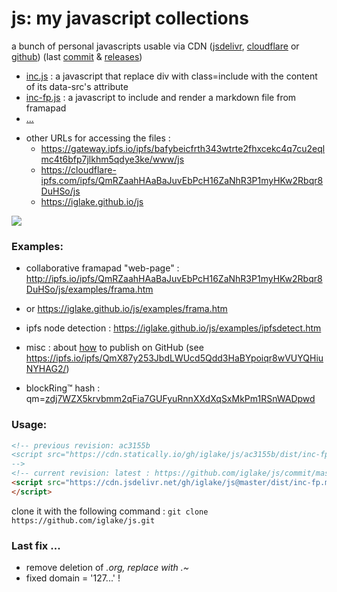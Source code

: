 # js: my javascript collections

<!-- vim: ft=markdown nospell
-->
a bunch of personal javascripts usable via CDN ([jsdelivr][jd], [cloudflare][cf] or [github][gh])
(last [commit](https://github.com/iglake/js/commit/) & [releases](https://github.com/iglake/js/releases))

 * [inc.js][1] : a javascript that replace div with class=include with the content of its data-src's attribute
 * [inc-fp.js][2] : a javascript to include and render a markdown file from framapad
 * [...](https://cdn.jsdelivr.net/gh/iglake/js@master/dist/)

[1]: https://cdn.jsdelivr.net/gh/iglake/js@master/dist/inc.js
[2]: https://cdn.jsdelivr.net/gh/iglake/js@master/dist/inc-fp.js

 * other URLs for accessing the files :
    - <https://gateway.ipfs.io/ipfs/bafybeicfrth343wtrte2fhxcekc4q7cu2eqlmc4t6bfp7jlkhm5qdye3ke/www/js>
    - <https://cloudflare-ipfs.com/ipfs/QmRZaahHAaBaJuvEbPcH16ZaNhR3P1myHKw2Rbqr8DuHSo/js>
    - <https://iglake.github.io/js>

[![](https://data.jsdelivr.com/v1/package/gh/iglake/js/badge)](https://www.jsdelivr.com/package/gh/iglake/js)

### Examples:

 * collaborative framapad "web-page" : <http://ipfs.io/ipfs/QmRZaahHAaBaJuvEbPcH16ZaNhR3P1myHKw2Rbqr8DuHSo/js/examples/frama.htm>
 *  or <https://iglake.github.io/js/examples/frama.htm>

 *  ipfs node detection : <https://iglake.github.io/js/examples/ipfsdetect.htm>

 * misc : about [how](https://www.one-tab.com/page/XuCCeOg2SkSSwTD8JzvWfw) to publish on GitHub (see <https://ipfs.io/ipfs/QmX87y253JbdLWUcd5Qdd3HaBYpoiqr8wVUYQHiuNYHAG2/>)

 * blockRing™ hash : qm=[zdj7WZX5krvbmm2qFia7GUFyuRnnXXdXqSxMkPm1RSnWADpwd](http://gateway.ipfs.io/ipfs/zdj7WZX5krvbmm2qFia7GUFyuRnnXXdXqSxMkPm1RSnWADpwd)

### Usage:

```html
<!-- previous revision: ac3155b
<script src="https://cdn.statically.io/gh/iglake/js/ac3155b/dist/inc-fp.js">
-->
<!-- current revision: latest : https://github.com/iglake/js/commit/master -->
<script src="https://cdn.jsdelivr.net/gh/iglake/js@master/dist/inc-fp.min.js">
</script>
 ```

[gh]: http://github.com/iglake/
[jd]: https://www.jsdelivr.com/package/gh/iglake/js
[cf]: https://cloudflare-ipfs.com/ipfs/QmRZaahHAaBaJuvEbPcH16ZaNhR3P1myHKw2Rbqr8DuHSo/js

clone it with the following command :
  ```git clone https://github.com/iglake/js.git```

### Last fix ...

 - remove deletion of *.org, replace with *.*~*
 - fixed domain = '127...' !
